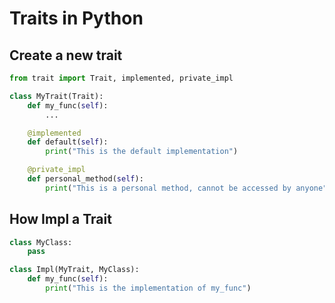# Traits in Python

## Create a new trait
```py
from trait import Trait, implemented, private_impl

class MyTrait(Trait):
    def my_func(self):
        ...

    @implemented
    def default(self):
        print("This is the default implementation")

    @private_impl
    def personal_method(self):
        print("This is a personal method, cannot be accessed by anyone")

```

## How Impl a Trait
```py
class MyClass:
    pass

class Impl(MyTrait, MyClass):
    def my_func(self):
        print("This is the implementation of my_func")
```
